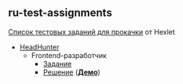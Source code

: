## ru-test-assignments
[Список тестовых заданий для прокачки](https://github.com/Hexlet/ru-test-assignments) от Hexlet

* [HeadHunter](https://hh.ru/)
  * Frontend-разработчик
    * [Задание](https://github.com/hhru/frontend-test)
    * [Решение](https://github.com/Antosik/ru-test-assignments/tree/master/hhru) ([**Демо**](https://antosik.github.io/ru-test-assignments/hhru/))
